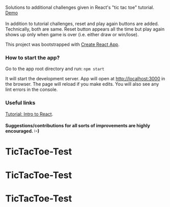 Solutions to additional challenges given in React's "tic tac toe" tutorial. [Demo](https://harman052.github.io/react-tutorial-solutions/)<br><br>
In addition to tutorial challenges, reset and play again buttons are added. Technically, both are same. Reset button appears all the time but play again shows up only when game is over (i.e. either draw or win/lose).

This project was bootstrapped with [Create React App](https://github.com/facebook/create-react-app).

### How to start the app?

Go to the app root directory and run: `npm start`

It will start the development server. App will open at [http://localhost:3000](http://localhost:3000) in the browser. The page will reload if you make edits. You will also see any lint errors in the console.

### Useful links

[Tutorial: Intro to React](https://reactjs.org/tutorial/tutorial.html).

#### Suggestions/contributions for all sorts of improvements are highly encouraged. :-)
# TicTacToe-Test
# TicTacToe-Test
# TicTacToe-Test

